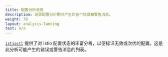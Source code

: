 ```yaml
---
title: 配置分析消息
description: 记录配置分析期间产生的各个错误和警告消息。
weight: 70
layout: analysis-landing
test: n/a
---
```


[`istioctl`](/zh/docs/reference/commands/istioctl/#istioctl-analyze) 提供了对 Istio 配置状态的丰富分析，以便标识无效或次优的配置。这是此分析可能产生的错误或警告消息的列表。
